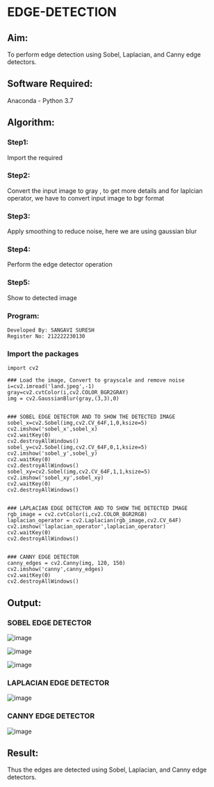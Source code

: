 # EDGE-DETECTION
## Aim:
To perform edge detection using Sobel, Laplacian, and Canny edge detectors.

## Software Required:
Anaconda - Python 3.7

## Algorithm:
### Step1:

Import the required

### Step2:

Convert the input image to gray , to get more details and for laplcian operator, we have to convert input image to bgr format

### Step3:

Apply smoothing to reduce noise, here we are using gaussian blur

### Step4:

Perform the edge detector operation

### Step5:

Show to detected image

### Program:
```
Developed By: SANGAVI SURESH
Register No: 212222230130
```

### Import the packages
```
import cv2

### Load the image, Convert to grayscale and remove noise
i=cv2.imread('land.jpeg',-1)
gray=cv2.cvtColor(i,cv2.COLOR_BGR2GRAY)
img = cv2.GaussianBlur(gray,(3,3),0)


### SOBEL EDGE DETECTOR AND TO SHOW THE DETECTED IMAGE
sobel_x=cv2.Sobel(img,cv2.CV_64F,1,0,ksize=5)
cv2.imshow('sobel_x',sobel_x)
cv2.waitKey(0)
cv2.destroyAllWindows()
sobel_y=cv2.Sobel(img,cv2.CV_64F,0,1,ksize=5)
cv2.imshow('sobel_y',sobel_y)
cv2.waitKey(0)
cv2.destroyAllWindows()
sobel_xy=cv2.Sobel(img,cv2.CV_64F,1,1,ksize=5)
cv2.imshow('sobel_xy',sobel_xy)
cv2.waitKey(0)
cv2.destroyAllWindows()


### LAPLACIAN EDGE DETECTOR AND TO SHOW THE DETECTED IMAGE
rgb_image = cv2.cvtColor(i,cv2.COLOR_BGR2RGB)
laplacian_operator = cv2.Laplacian(rgb_image,cv2.CV_64F)
cv2.imshow('laplacian_operator',laplacian_operator)
cv2.waitKey(0)
cv2.destroyAllWindows()


### CANNY EDGE DETECTOR
canny_edges = cv2.Canny(img, 120, 150)
cv2.imshow('canny',canny_edges)
cv2.waitKey(0)
cv2.destroyAllWindows()
```

## Output:
### SOBEL EDGE DETECTOR


![image](https://github.com/Sangavi-suresh/EDGE-DETECTION/assets/118541861/ade4054d-b23b-48c4-b89b-7bfcc4a6523a)


![image](https://github.com/Sangavi-suresh/EDGE-DETECTION/assets/118541861/df347bc7-1cb5-4892-8f52-2022dcb98f14)


![image](https://github.com/Sangavi-suresh/EDGE-DETECTION/assets/118541861/d2cd65de-eba9-440a-a90c-02e7b96b2886)

### LAPLACIAN EDGE DETECTOR


![image](https://github.com/Sangavi-suresh/EDGE-DETECTION/assets/118541861/b104ac31-16a7-4d1a-afc3-2466c3ad36a5)


### CANNY EDGE DETECTOR


![image](https://github.com/Sangavi-suresh/EDGE-DETECTION/assets/118541861/8971f793-c328-49ff-ba16-bc830d6c4283)

## Result:
Thus the edges are detected using Sobel, Laplacian, and Canny edge detectors.
